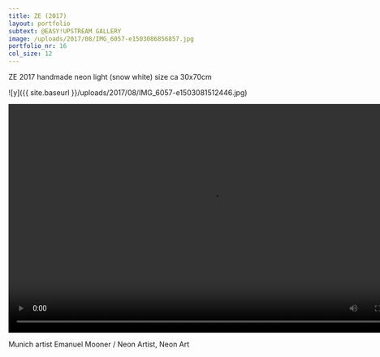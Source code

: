 ```yaml
---
title: ZE (2017)
layout: portfolio
subtext: @EASY!UPSTREAM GALLERY
image: /uploads/2017/08/IMG_6057-e1503086856857.jpg
portfolio_nr: 16
col_size: 12
---
```

ZE
2017
handmade neon light (snow white)
size ca 30x70cm

![y]({{ site.baseurl }}/uploads/2017/08/IMG_6057-e1503081512446.jpg)


<div class="wp-playlist wp-video-playlist wp-playlist-light">

<video controls="controls" width="800" height="450" name="Galerie Benjamin Eck">
  <source src="{{ site.baseurl }}/uploads/2017/08/IMG_6058.mov">
</video>


Munich artist Emanuel Mooner / Neon Artist, Neon Art
